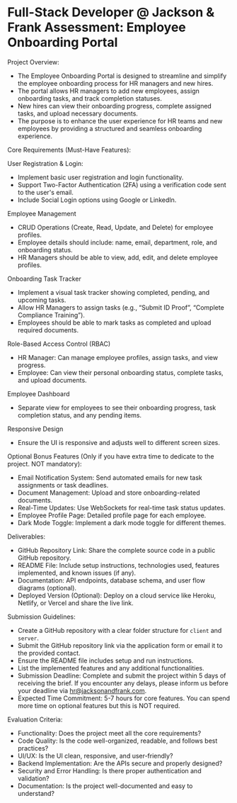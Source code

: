 # Full-Stack Developer @ Jackson & Frank Assessment: Employee Onboarding Portal
Project Overview:
- The Employee Onboarding Portal is designed to streamline and simplify the employee onboarding process for HR managers and new hires.
- The portal allows HR managers to add new employees, assign onboarding tasks, and track completion statuses.
- New hires can view their onboarding progress, complete assigned tasks, and upload necessary documents.
- The purpose is to enhance the user experience for HR teams and new employees by providing a structured and seamless onboarding experience.

Core Requirements (Must-Have Features):

User Registration & Login:
- Implement basic user registration and login functionality.
- Support Two-Factor Authentication (2FA) using a verification code sent to the user's email.
- Include Social Login options using Google or LinkedIn.
  
Employee Management
- CRUD Operations (Create, Read, Update, and Delete) for employee profiles.
- Employee details should include: name, email, department, role, and onboarding status.
- HR Managers should be able to view, add, edit, and delete employee profiles.

Onboarding Task Tracker
- Implement a visual task tracker showing completed, pending, and upcoming tasks.
- Allow HR Managers to assign tasks (e.g., “Submit ID Proof”, “Complete Compliance Training”).
- Employees should be able to mark tasks as completed and upload required documents.

Role-Based Access Control (RBAC)
- HR Manager: Can manage employee profiles, assign tasks, and view progress.
- Employee: Can view their personal onboarding status, complete tasks, and upload documents.
  
Employee Dashboard
- Separate view for employees to see their onboarding progress, task completion status, and any pending items.
  
Responsive Design
- Ensure the UI is responsive and adjusts well to different screen sizes.

Optional Bonus Features (Only if you have extra time to dedicate to the project. NOT mandatory):
- Email Notification System: Send automated emails for new task assignments or task deadlines.
- Document Management: Upload and store onboarding-related documents.
- Real-Time Updates: Use WebSockets for real-time task status updates.
- Employee Profile Page: Detailed profile page for each employee.
- Dark Mode Toggle: Implement a dark mode toggle for different themes.

Deliverables:
- GitHub Repository Link: Share the complete source code in a public GitHub repository.
- README File: Include setup instructions, technologies used, features implemented, and known issues (if any).
- Documentation: API endpoints, database schema, and user flow diagrams (optional).
- Deployed Version (Optional): Deploy on a cloud service like Heroku, Netlify, or Vercel and share the live link.

Submission Guidelines:
- Create a GitHub repository with a clear folder structure for `client` and `server`.
- Submit the GitHub repository link via the application form or email it to the provided contact.
- Ensure the README file includes setup and run instructions.
- List the implemented features and any additional functionalities.
- Submission Deadline: Complete and submit the project within 5 days of receiving the brief. If you encounter any delays, please inform us before your deadline via hr@jacksonandfrank.com.
- Expected Time Commitment: 5-7 hours for core features. You can spend more time on optional features but this is NOT required.

Evaluation Criteria:
- Functionality: Does the project meet all the core requirements?
- Code Quality: Is the code well-organized, readable, and follows best practices?
- UI/UX: Is the UI clean, responsive, and user-friendly?
- Backend Implementation: Are the APIs secure and properly designed?
- Security and Error Handling: Is there proper authentication and validation?
- Documentation: Is the project well-documented and easy to understand?
